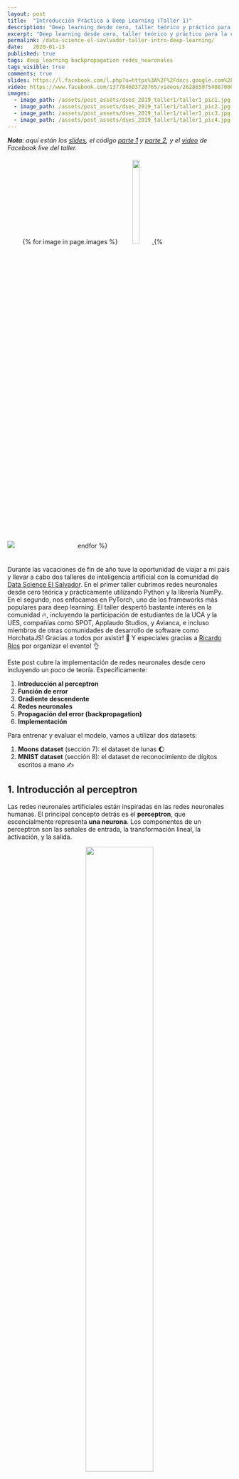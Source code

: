 ```yaml
---
layout: post
title:  "Introducción Práctica a Deep Learning (Taller 1)"
description: "Deep learning desde cero, taller teórico y práctico para la comunidad de Data Science El Salvador"
excerpt: "Deep learning desde cero, taller teórico y práctico para la comunidad de Data Science El Salvador"
permalink: /data-science-el-savlvador-taller-intro-deep-learning/
date:   2020-01-13
published: true
tags: deep_learning backpropagation redes_neuronales
tags_visible: true
comments: true
slides: https://l.facebook.com/l.php?u=https%3A%2F%2Fdocs.google.com%2Fpresentation%2Fd%2F1vGsRTk50Ho9s_nqX-OTNaatA0DiK9yFAk9_sxLu3HYg%2Fedit%3Fusp%3Dsharing%26fbclid%3DIwAR3fTbtkByTw85MWVCUpWvSR46VGBp5gFjUL-q2PFVLoRIZAufGRPXa9mNg&h=AT1nO2Do7efQeSTt3k_KQopeyqkyC5b4upehqZCuymOO08KXKINJm7MF4z5iYaEhMv_mSdoFgfrfm7srK6FeBTCqOYbjSEvXb9w3a9B0IXizQo9Ejf7t51Theo8FSWf3F-eMp1kQ4NYtZjUfLSxKx8BC7egllh6UNTch703UgI6FfYslJl-F4NCX6lKJx6U-yRJH7fH_ztFWd6Hn8ZR3hE5AkN3TMheDnvP0d-IQzTYctGYPqTlh3S_pHcGV1e0WAaNkSFa5HuJALemYkCiaHt3tcdELBEFiyrYEWPpoAt3GJFeTETF0V7SpG4KUV7jO1Xym6wmt7pqn2uuoZYHcUj-9dE9w7zhKmKSKdR6-CCi32NdTT1FOtXJsuzqoQwbDGKkhrn62RVC_7ATXVqO0IjknolmSuuT-EJBy6gYO0vzAZgRBP8XdydF7EiOjw2dV7BIzfG_9fotDW0PM
video: https://www.facebook.com/137784603720765/videos/2628659754087006/
images:
  - image_path: /assets/post_assets/dses_2019_taller1/taller1_pic1.jpg
  - image_path: /assets/post_assets/dses_2019_taller1/taller1_pic2.jpg
  - image_path: /assets/post_assets/dses_2019_taller1/taller1_pic3.jpg
  - image_path: /assets/post_assets/dses_2019_taller1/taller1_pic4.jpg
---
```


_**Nota**: aquí están los 
[slides](https://l.facebook.com/l.php?u=https%3A%2F%2Fdocs.google.com%2Fpresentation%2Fd%2F1vGsRTk50Ho9s_nqX-OTNaatA0DiK9yFAk9_sxLu3HYg%2Fedit%3Fusp%3Dsharing%26fbclid%3DIwAR3fTbtkByTw85MWVCUpWvSR46VGBp5gFjUL-q2PFVLoRIZAufGRPXa9mNg&h=AT1nO2Do7efQeSTt3k_KQopeyqkyC5b4upehqZCuymOO08KXKINJm7MF4z5iYaEhMv_mSdoFgfrfm7srK6FeBTCqOYbjSEvXb9w3a9B0IXizQo9Ejf7t51Theo8FSWf3F-eMp1kQ4NYtZjUfLSxKx8BC7egllh6UNTch703UgI6FfYslJl-F4NCX6lKJx6U-yRJH7fH_ztFWd6Hn8ZR3hE5AkN3TMheDnvP0d-IQzTYctGYPqTlh3S_pHcGV1e0WAaNkSFa5HuJALemYkCiaHt3tcdELBEFiyrYEWPpoAt3GJFeTETF0V7SpG4KUV7jO1Xym6wmt7pqn2uuoZYHcUj-9dE9w7zhKmKSKdR6-CCi32NdTT1FOtXJsuzqoQwbDGKkhrn62RVC_7ATXVqO0IjknolmSuuT-EJBy6gYO0vzAZgRBP8XdydF7EiOjw2dV7BIzfG_9fotDW0PM),
el código [parte 1](https://colab.research.google.com/drive/1sBTn8PTcqUru9_pn8-toIBECN_qu9jZ-#scrollTo=bnZ5tKyi_Gab) y [parte 2](https://colab.research.google.com/drive/1_CLmMcdLpXPZrAWmw2bPdufcBQ62tfTM), 
y el [video](https://www.facebook.com/137784603720765/videos/2628659754087006/) de Facebook live del taller._ 

<div>
    <img id='main-photo' src="{{ page.images[0].image_path }}" />
    <div style="display:inline-block; margin: 5px" align="center">
        {% for image in page.images %}
            <a href="#">
                <img class='photo-gallery' src="{{ image.image_path }}" width="22%"/>
            </a>
        {% endfor %}
    </div>
</div>
<br>

<script type="text/javascript">
    $('img.photo-gallery').each(function(index, elem){
        $(elem).on('click', function(){
            $("#main-photo").attr('src', $(elem).attr('src'));
        });
    });
</script>

Durante las vacaciones de fin de año tuve la oportunidad de viajar a mi país y llevar a cabo
dos talleres de inteligencia artificial con la comunidad de 
[Data Science El Salvador](https://www.facebook.com/Data-Science-El-Salvador-137784603720765/). 
En el primer taller cubrimos redes neuronales desde cero teórica y prácticamente utilizando Python y la librería NumPy.
En el segundo, nos enfocamos en PyTorch, uno de los frameworks más populares para deep learning.
El taller despertó bastante interés en la comunidad :fire:, incluyendo la participación de
estudiantes de la UCA y la UES, compañías como SPOT, Applaudo Studios, y Avianca, e incluso miembros 
de otras comunidades de desarrollo de software como HorchataJS! Gracias a todos por asistir! :raised_hands: 
Y especiales gracias a [Ricardo Ríos](https://www.linkedin.com/in/ricardo-rios-sv/) por organizar el evento! :ok_hand:

Este post cubre la implementación de redes neuronales desde cero incluyendo un poco de teoría. Específicamente:
1. **Introducción al perceptron**
2. **Función de error**
3. **Gradiente descendente**
4. **Redes neuronales**
5. **Propagación del error (backpropagation)**
6. **Implementación**

Para entrenar y evaluar el modelo, vamos a utilizar dos datasets:
1. **Moons dataset** (sección 7): el dataset de lunas :moon:
2. **MNIST dataset** (sección 8): el dataset de reconocimiento de dígitos escritos a mano :writing_hand:

## 1. Introducción al perceptron

Las redes neuronales artificiales están inspiradas en las redes neuronales humanas. 
El principal concepto detrás es el **perceptron**, que escencialmente representa **una neurona**.
Los componentes de un perceptron son las señales de entrada, la transformación lineal, la activación, y la salida.

<!--
<table style="border:0px !important;" align="center">
<tr>
    <td style="border:0px !important" width="60%">
        <div align="center">
            <figure>
                <img src='/assets/post_assets/dses_2019_taller1/perceptron.png'/>
                <figcaption>Fig. 1 - Partes de un perceptron</figcaption>
            </figure>
        </div>
    </td>
    <td style="border:0px !important">
        <div align="center">
            <figure>
                <img src='/assets/post_assets/dses_2019_taller1/neuron.png' />
                <figcaption>By <a href="//commons.wikimedia.org/wiki/User:BruceBlaus" title="User:BruceBlaus">BruceBlaus</a> - <span class="int-own-work" lang="en">Own work</span>, <a href="https://creativecommons.org/licenses/by/3.0" title="Creative Commons Attribution 3.0">CC BY 3.0</a>, <a href="https://commons.wikimedia.org/w/index.php?curid=28761830">Link</a></figcaption>
            </figure>
        </div>
    </td>
</tr>
</table>
-->

<div align="center">
    <figure>
        <img src='/assets/post_assets/dses_2019_taller1/perceptron.png' width="60%"/>
        <figcaption>Fig. 1 - Partes de un perceptron</figcaption>
    </figure>
</div>

En la Figura 1 se pueden observar las entradas $$x_1, x_2, \dots, x_n$$ y la salida $$\hat{y}$$ en los bloques azules. 
Si consideramos el ejemplo de otorgamientos de préstamos, las entradas podrían ser datos del cliente como la edad, el salario, tiempo 
trabajando continuamente, etc. Mientras que la salida sería si se le otorga el préstamo al cliente o no. 
La decisión de entregar o no el préstamo la determina la función de activación, que en este caso es la función escalón
unitario (genera cero si el préstamo es rechazado o uno si es otorgado). Para poder decidir sobre el préstamo, el
modelo utiliza los parámetros $$ \theta = \{w_1, w_2, w_3, \dots, w_n, b\} $$. 
Estos parámetros son pesos que determinan lo relevante que son 
cada uno de los elementos de entrada (por ejemplo, el salario del cliente es más importante que su estado civil). 
Los componentes del perceptron pueden escribirse de la siguiente manera:

$$
\begin{aligned}
    \hat{y} =& ~g(w_1 x_1 + w_2 x_2 + \dots + w_n x_n + b)  \\\\
    & ~g(x) =
        \begin{cases}
            0 ~~~~\mathrm{si} ~~x < 0, \\
            1 ~~~~\mathrm{si} ~~x \ge 0
        \end{cases}
\end{aligned}
$$

Con este simple modelo podríamos predecir si una persona es apta para un préstamo o no, y la calidad de nuestro modelo
depende de los parámetros que tenga.  

#### **¿Cómo encuentro los parámetros adecuados? :thinking:**

Si pensamos en valores aleatorios para cada uno de los parámetros $$w$$'s, estaríamos otorgando préstamos 
a clientes sin importar sus condiciones y características. Sin embargo, con esos valores iniciales podemos 
determinar qué tan malo es el modelo, y a partir de ahí podemos mejorarlo.

Para mejorarlo tenemos que cuantificar el error asociado al modelo, y minimizarlo. Esto nos lleva a definir
una función de error.

## 2. Función de error

El siguiente diagrama muestra dos modelos que discriminan cuatro puntos. 
El modelo de la izquierda classifica erróneamente dos puntos (los puntos $$s_2$$ y $$s_3$$), mientras que el de la derecha clasifica 
correctamente los cuatro puntos. Este simple conteo nos dice que el modelo de la derecha es mejor que el de la izquierda.
El problema ahora es que al intentar una línea diferente puede que sigamos teniendo los mismos dos errores, y no sabríamos
si nos estamos acercando al modelo de la derecha o no.  

<div align="center">
    <figure>
        <img src='/assets/post_assets/dses_2019_taller1/error_function_example.png' width="70%"/>
        <figcaption>Fig. 2 - Modelo con parámetros iniciales (izquierda) y parámetros ideales (derecha). </figcaption>
    </figure>
</div>

Nuestro principal problema es que el perceptron produce **valores discretos** (ceros o unos a partir de la función escalón unitario) y para monitorear que cada 
movimiento de la línea es una mejora necesitamos **valores continuos**. ¿Qué tal si solo utilizamos la transformación lineal 
sin pasar a la función de activación? El problema es que podemos tener tanto valores negativos como positivos por 
cada punto, y esto no permite la simple suma de los errores.

Además, nos interesa saber qué tan probable es un punto de recibir cierta clase (por ejemplo, un cliente de recibir un préstamo). 
Por lo tanto, necesitamos hacer los siguientes cambios:
1. Modificar la función de **activación discreta a continua**
2. Generar valores de salida en un **espacio de probabilidad**

Para ello vamos a utilizar la función sigmoid:

<div align="center">
<figure>
    <table style="border:0px !important; max-width: 60% !important; text-align=center !important; margin: 0px" align="center">
    <tr>
        <td style="border:0px !important" width="60%">
            <img src='/assets/post_assets/dses_2019_taller1/sigmoid.png'/>
        </td>
        <td style="border:0px !important">
            $$ \sigma(z) = \frac{1}{1+e^{-z}} $$
        </td>
    </tr>
    </table>
    <figcaption>Fig. 3 - Función sigmoid. </figcaption>
</figure>
</div>

Esta función toma cualquier valor y lo proyecta en un espacio continuo entre 0 y 1 (un espacio de probabilidad). 
Además, la función intercepta en 0.5 cuando el valor de entrada es 0, lo que permite definir equilibradamente 
si el modelo escoge una clase u otra como la clase más probable:

$$
decision(z) =
        \begin{cases}
            0 ~~~~\mathrm{si} ~~\sigma(z) < 0.5, \\
            1 ~~~~\mathrm{si} ~~\sigma(z) \ge 0.5
        \end{cases}
$$

#### **Estimación de la Probabilidad Máxima (MLE)**

Ahora que el modelo produce valores continuos podemos mejorar la línea de clasificación maximizando las probabilidades. 
Como nos interesa clasificar varios puntos correctamente y a la vez producir un solo valor para evaluar el modelo, 
vamos a calcular la probabilidad conjunta de todos los puntos considerando cada punto como un evento independiente 
condicionado a los parámetros $$\theta$$ del modelo:

$$
\begin{aligned}
    \mathrm{P}(s_1, s_2, \dots, s_n) &= ~\prod_{i=1}^N ~\mathrm{P}(s_i |~\theta)
\end{aligned} 
$$ 

Sin embargo, multiplicar tantas probabilidades reduciría rápidamente la resolución del resultado, y muy probablemente 
generaría error de "underflow". En lugar de multiplicar usaremos sumas con ayuda de logaritmos:

$$
\begin{aligned}
    \mathrm{P}(s_1, s_2, \dots, s_n) 
        &= ~\prod_{i=1}^N ~\mathrm{P}(s_i |~ \theta) \\
        &= ~log~\prod_{i=1}^N ~\mathrm{P}(s_i |~\theta) \\
        &= ~log~\mathrm{P}(s_1|~\theta) + log~\mathrm{P}(s_2|~\theta) + \dots + log~\mathrm{P}(s_n|~\theta) \\ 
        &= ~\sum_{i=1}^N log~\mathrm{P}(s_i|~\theta) \\
\end{aligned} 
$$

Esta fórmula nos ayuda a maximizar el modelo. 
Sin embargo, en deep learning utilizamos el algoritmo "gradiente descendente" para optimizar 
nuestros modelos a partir de minimizar una función de error.
Por tanto, en lugar de maximizar nuestra fórmula, vamos a minizarla haciendo negativa la expresión anterior:

<h4>
$$
\begin{aligned}
\operatorname*{argmin}_{\theta} ~-\sum_{i=1}^N log~\mathrm{P}(s_i |~\theta) \\
\end{aligned} 
$$
</h4>

A esta fórmula se le conoce como **"cross-entropy"** o **"negative log-likelihood"**, 
y también se utiliza bastante en "information gain".

#### :bulb: Pero... ¿por qué estamos minimizando algo con signo negativo? :thinking:

Si graficamos la función negativa del logaritmo obtenemos la curva de la Figura 4. 
Recuerda que estamos sacando el logaritmo de probabilidades, así que nuestros $$x$$'s
están en el dominio de 0 a 1 (parte roja). Nota que cuando la función negativa del logaritmo recibe la 
máxima probabilidad (es decir, 1), el valor que genera es 0. Esto es equivalente a decir
no hay ningún error porque el modelo está 100% seguro de la predicción. Opuestamente, si 
el modelo está, por ejemplo, 20% seguro, el error va a ser mayor a cero, y significa que el modelo aún tiene que mejorar. 
En pocas palabras, al maximizar las probabilidades también estamos minimizando el error, 
que es lo que nos interesa para optimizar el modelo.

<div align="center">
    <figure>
        <img src='/assets/post_assets/dses_2019_taller1/cross_entropy.png' width="35%"/>
        <figcaption>Fig. 4 - Negative log-likelihood. </figcaption>
    </figure>
</div> 

#### **Función de error para clasificación binaria**

Hasta ahora la función de error nos dice el error de cada clase. 
Por ejemplo, el error tanto de otorgar un préstamo a un cliente como también el error de rechazarlo.
Sin embargo, cuando corregimos a nuestro modelo solo vamos a corregirlo de acuerdo a la decisión que debía haber tomado.
Si el modelo tenía que haber rechazado el préstamo, entonces solo utilizamos ese error e ignoramos el error de otorgar el préstamo.

Asumamos que aceptar el préstamo está representado por el número 1; y rechazarlo, por el 0. 
Nuestro valor real (lo que esperaríamos que el modelo aprenda) es $$y_i$$ y la probabilidad de predecir la clase $$y_i$$ 
está dada por $$p_i$$:

<h4>
$$ \mathcal{L}_{ce} = - \frac{1}{N} \sum_{i=1}^{N} y_i log(p_i) + (1-y_i) log(1 - p_i) $$
</h4>

Nota que por cada ejemplo $$i$$ la expresión anterior cancela uno de sus dos términos dependiendo del valor de $$y_i$$. 
Si $$y_i = 0$$ (e.g., rechazar el préstamo), se cancela el término de la izquierda y se usa el de la derecha, y viceversa. 


## 3. Gradiente descendente

Ya tenemos el modelo con sus parámetros y la función de error. Ahora necesitamos optimizar el modelo, y para ello vamos a
utilizar el **gradiente descendente**. Los pasos del algoritmo son los siguientes:

1. Generar las predicciones $$\hat{y}$$ a partir de los parámetros actuales del modelo:
    
    $$\hat{y} = \sigma(w_1 x_1 + \dots + w_n x_n + b)$$

2. Calcular el error de las predicciones:
        
    $$ \mathcal{L} = - \frac{1}{N} \sum_{i=1}^{N} y_i log(\hat{y}_i) + (1-y_i) log(1 - \hat{y}_i) $$
    
3. Calcular el gradiente o error asociado a cada uno de los parámetros del modelo por medio de derivadas parciales: 

    $$ \nabla \mathcal{L} = (\frac{\partial \mathcal{L}}{\partial w_1}, \dots, \frac{\partial \mathcal{L}}{\partial w_n}, \frac{\partial \mathcal{L}}{\partial b})$$

4. Actualizar los parámetros utilizando el gradiente:
    
    $$ 
    w_i \leftarrow w_i - \alpha \frac{\partial \mathcal{L}}{\partial w_i}; ~~~ b \leftarrow b - \alpha \frac{\partial \mathcal{L}}{\partial b}
    $$
    
5. Volver al paso 1 con mejores predicciones que la iteración actual.

Algunos detalles importantes son que en el paso 1 asumimos **parámetros aleatorios** como punto de partida. 
En el paso 4 utilizamos $$\alpha$$ como el **radio de aprendizaje** ("learning rate"). 
La idea de $$\alpha$$ es que podamos optimizar el modelo más establemente, asegurándonos de converger en el mínimo local del error. 
Un $$\alpha$$ muy grande haría modificaciones severas en los parámetros, y nos llevaría a diverger de la solución que buscamos.

Cabe resaltar que en el paso 4 **restamos** el delta de modificación (el error multiplicado por el radio de aprendizaje) al parámetro actual.
Esto se debe a que estamos minimizando el gradiente, no maximizándolo, y por tanto debemos usar la dirección opuesta:

<div align="center">
    <figure>
        <img src='/assets/post_assets/dses_2019_taller1/gradient.png' width="35%"/>
        <figcaption>Fig. 5 - Dirección opuesta del gradiente. </figcaption>
    </figure>
</div> 

## 4. Redes neuronales 

Hasta aquí nuestro modelo es un simple perceptron con limitada capacidad de abstracción. 
Sin embargo, el perceptron es el componente básico de una red neuronal artificial, compuesta de muchos perceptrons.
La forma en la que varios perceptrons actuan conjuntamente es utilizando la salida de uno como la entrada de otro.
A la composición de perceptrons se les llama **multi-layer perceptron (MLP)**, que es equivalente a una red neuronal.


<div align="center">
    <figure>
        <img src='/assets/post_assets/dses_2019_taller1/mlp_idea.png' width="60%"/>
        <figcaption>Fig. 6 - Combinación de modelos para incrementar complejidad. </figcaption>
    </figure>
</div> 


En la Figura 6 vemos que al combinar dos modelos simples (lado izquierdo) podemos mejorar la capacidad de abstracción del modelo de la derecha. 
De hecho, podríamos agregar pesos a cada modelo simple y decir que queremos priorizar más un modelo que otro con el fin de mejorar el modelo final. 
En esencia, esto es equivalente a generar otro perceptron que recibe las salidas de los modelos previos.
Las redes neuronales son precisamente eso, combinación de varios perceptrons.

Veamos la siguiente red neuronal:

<div align="center">
    <figure>
        <img src='/assets/post_assets/dses_2019_taller1/mlp.png' width="60%"/>
        <figcaption>Fig. 7 - Multi-later perceptron de dos capas. </figcaption>
    </figure>
</div> 

Esta red neuronal tiene dos entradas $$x_1, x_2$$ (**<font color="grey">círculos grises</font>**) y dos capas neuronales. 
La primera capa es de cinco neuronas (**<font color="red">círculos rojos</font>**) y la segunda es de dos neuronas (**<font color="blue">círculos azules</font>**). 
La primera capa puede variar en la cantidad de neuronas, pero la segunda se define a partir del número de clases posibles (por ejemplo, para predecir dígitos usaríamos 10 neuronas).
Nota que cada una de las neuronas es equivalente al perceptron que definimos anteriormente, y por tanto, cada conexión de la figura
representa un parámetro o peso de la red. 

:bulb: _**NOTA:** en el caso de clasificación binaria podríamos utilizar una sola neurona, pero por practicidad y generalización a múltiple clases vamos a usar tantas neuronas como clases sean._ 

Los parámetros de la Figura 7 están representados por las matrices $$\mathrm{W}_{1}$$ y $$\mathrm{W}_{2}$$, 
cuyos índices se refieren a la capa a la que pertenecen. Hay que tomar en cuenta que los interceptos $$b_{1}$$ y $$b_{2}$$ 
están omitimos por simplicidad, pero también son parte del modelo. Así es como se verían las matrices de parámetros:
  
$$
\mathrm{W}_{1} = 
    \begin{bmatrix}
        w_{1,1} & w_{1,2} & w_{1,3} & w_{1,4} & w_{1,5}\\
        w_{2,1} & w_{2,2} & w_{2,3} & w_{2,4} & w_{2,5}
    \end{bmatrix}_{2 \times 5} ~~~~~
\mathrm{W}_{2} = 
    \begin{bmatrix}
        w_{1,1} & w_{1,2} \\
        w_{2,1} & w_{2,2} \\
        w_{3,1} & w_{3,2} \\
        w_{4,1} & w_{4,2} \\
        w_{5,1} & w_{5,2} \\
    \end{bmatrix}_{5 \times 2}
$$

En notación de matrices, nuestra red neuronal podría escribirse de la siguiente forma:

$$
\begin{aligned}
z_1 &= x~\mathrm{W}_1 + b_1 \\
a_1 &= \sigma(z_1) \\
\\
z_2 &= a_{1} \mathrm{W}_{2} + b_{2} \\
\hat{y} &= a_2 = \sigma(z_2)  
\end{aligned}
$$

Aquí tanto $$x$$ como $$\hat{y}$$ son matrices de la forma $$n \times 2$$, siendo $$n$$ el número de ejemplos.

## 5. Propagación del error ("Backpropagation")

Optimizar la red neuronal es un poco más complicado que optimizar un solo perceptron. 
Sin embargo, ocupamos el mismo principio de asociar parte del error global $$\mathcal{L}$$ a cada uno de los parámetros. 
La diferencia con el perceptron es que en la red neuronal tenemos funciones de funciones.
Por tanto, necesitamos aplicar la regla de la cadena para obtener el delta del error que generó cada parámetro,
incluyendo los parámetros de la capa incial.

Nuestro objetivo es encontrar las derivadas parciales del error con respecto a los parámetros $$ \mathrm{W}_2, b_2, \mathrm{W}_1, b_1 $$:

$$
\begin{aligned}
\nabla \mathcal{L} = (
    \frac{\partial \mathcal{L}}{\partial \mathrm{W}_2}, 
    \frac{\partial \mathcal{L}}{\partial b_2},
    \frac{\partial \mathcal{L}}{\partial \mathrm{W}_1},
    \frac{\partial \mathcal{L}}{\partial b_1}
)
\end{aligned}
$$

Aplicando la regla de la cadena para los parámetros $$W_1, W_2$$, tendríamos las siguientes expresiones:

$$
\begin{aligned}
    \frac{\partial \mathcal{L}}{\partial \mathrm{W}_2} &=
        \frac{\partial \mathcal{L}}{\partial \hat{y}} 
            \frac{\partial \hat{y}}{\partial z_2}
                \frac{\partial z_2}{\partial \mathrm{W}_2}
    \\
    \frac{\partial \mathcal{L}}{\partial \mathrm{W}_1} &=
        \frac{\partial \mathcal{L}}{\partial \hat{y}} 
            \frac{\partial \hat{y}}{\partial z_2}
                \frac{\partial z_2}{\partial a_1}
                    \frac{\partial a_1}{\partial z_1}
                            \frac{\partial z_1}{\partial \mathrm{W}_1}
    \\
\end{aligned}
$$

El cálculo de las derivadas para cada uno de los parámetros lo colocaré **[aquí (enlace pendiente)]()**. 
Por ahora solo utilizaremos las soluciones directamente.

<h4>
$$
\begin{aligned}
    \delta_3 = \frac{\partial \mathcal{L}}{\partial \hat{y}} \frac{\partial \hat{y}}{\partial z_2} &= \hat{y} - y \\
    \frac{\partial \mathcal{L}}{\partial \mathrm{W}_2} &= a_1^{\intercal} \delta_3 \\
    \frac{\partial \mathcal{L}}{\partial b_2} &= 1^{\intercal} \delta_3 \\
    \\
    \delta_2 = \delta_3 \mathrm{W}_2^{\intercal} * & \sigma'(z_1) \\
    \frac{\partial \mathcal{L}}{\partial \mathrm{W}_1} &= a_0^{\intercal}\delta_2 = x^{\intercal}\delta_2 \\
    \frac{\partial \mathcal{L}}{\partial b_1} &= 1^{\intercal} \delta_2
\end{aligned}
$$
</h4>

Ahora que tenemos las derivadas parciales podemos seguir el mismo procedimiento del gradiente descendente. 

## 6. Implementación 

Finalmente hemos llegado a la parte divertida del post! Felicidades por leer hasta aquí! :tada::clap::clap:
Ahora vamos a implementar el mismo modelo de la Figura 7.

El plan de la implementación va así:
1. **Declaración de parámetros**. Haremos una clase en Python que contenga los parámetros y los inicialice con valores aleatorios en el constructor.
2. **Forward pass**. Agregaremos un método a la clase para generar las predicciones.
3. **Backward pass**. Otro método para calcular el gradiente (error asociado a los parámetros). 
4. **Gradiente descendente**. En el tercer método implementaremos el gradiente descendente. 
5. **Entrenamiento**. Durante la optimización vamos a monitorear el error global (otro método!) para verificar que el modelo vaya mejorando.

Antes de empezar con la implementación de la red, vamos a definir las funciones 
$$\sigma(\cdot)$$, $$\sigma'(\cdot)$$, y $$softmax(\cdot)$$. 
La función $$softmax(\cdot)$$ se encarga de normalizar la salida final del modelo de forma que cada neurona
esté asociada a cierta probabilidad y que a la vez todas las neuronas de la capa de salida sumen a 1. 

```python
def sigmoid(z):
    return 1 / (1 + np.exp(-z))

def d_sigmoid(z):
    return (1 - sigmoid(z)) * sigmoid(z)

def softmax(z):
    exp_zi = np.exp(z)
    return exp_zi / np.sum(exp_zi, axis=1, keepdims=True)
```

#### **Paso 1** 

Llamaremos a nuestra clase `NeuralNet`, y vamos a inicializar los parámetros aleatoriamente. 
Las dimensiones de nuestras matrices se podrán pasar por los argumentos del constructor.
Además, vamos a tener un `cache` para almacenar los cálculos del "forward pass" que necesitaremos en el "backward pass". 

```python
class NeuralNet:
    def __init__(self, input_dim=2, hidden_dim=5, output_dim=2):
        # Guardamos las dimensiones 
        self.inp_dim = input_dim
        self.hid_dim = hidden_dim
        self.out_dim = output_dim
        
        # Creamos la primera capa con valores aleatorios
        self.W1 = np.random.rand(self.inp_dim, self.hid_dim) / np.sqrt(self.inp_dim)
        self.b1 = np.zeros((1, self.hid_dim))
        
        # Creamos la segunda capa (la de salida)
        self.W2 = np.random.rand(self.hid_dim, self.out_dim) / np.sqrt(self.hid_dim)
        self.b2 = np.zeros((1, self.out_dim))
        
        # Un cache para facilitar el calculo en el "backward pass"
        self.cache = None
```

#### **Paso 2**

El "forward pass" es bastante simple. Tomamos la entrada `x`, la transformamos linealmente (`z1`) y la activamos (`a1`). 
Lo mismo hacemos con la segunda capa de la red utilizando la salida de la primera capa. 
El método retorna las predicciones del modelo.

```python
    def forward(self, x):
        z1 = np.matmul(x, self.W1) + self.b1
        a1 = sigmoid(z1)

        z2 = np.matmul(a1, self.W2) + self.b2
        y_hat = softmax(z2)  # <-- softmax en lugar de sigmoid

        self.cache = {
            'a0': x,
            'z1': z1,
            'a1': a1,
            'z2': z2,
            'a2': y_hat
        }
        return y_hat
```

Nota que estamos utilizando `softmax` en lugar de `sigmoid`. De hecho, utilizar `sigmoid` sería más preciso para una tarea binaria;
solo necesitamos una neurona para manejar dos clases. 
Sin embargo, queremos que este mismo código sea generalizable para tareas con más de dos clases, 
y la función `softmax` se encarga de manejar $$n$$ clases.

Otro detalle importante es que el `cache` contiene las transformaciones lineales (`z`'s) y las activaciones (`a`'s).
Tanto la entrada $$x$$ como la salida $$\hat{y}$$ han sido estandarizadas con la misma nomenclatura. 
La idea es que este código pueda expandirse a una cantidad arbitraria de capas (tal como lo hicimos durante el taller 2). 
 
 
#### **Paso 3**

Para la implementación de la función `backward` utilizaremos las derivadas que calculamos en la sección de propagación del error.
Esta función solo recibe las clases reales por cada ejemplo en la entrada, y utiliza las transformaciones lineales y activaciones 
guardadas en el `cache`. 
El método retorna un diccionario con el resultado de las derivadas parciales del error con respecto a cada parámetro. 

```python
    def backward(self, y):
      """
      y: vector de forma (N,) con N samples y cada uno con un valor entre [0, C-1)
      """
      delta3 = np.copy(self.cache['a2'])  # y_hat -> la ultima activacion de la red
      delta3[range(len(y)), y] -= 1       # delta3 -> y_hat - y -> dL/dy_hat * dy_hat/dz2

      dW2 = np.matmul(self.cache['a1'].T, delta3)
      db2 = np.sum(delta3, axis=0)  # alternativamente: np.dot(np.ones((1, len(y))), delta3)

      delta2 = np.matmul(delta3, self.W2.T) * d_sigmoid(self.cache['z1'])
      dW1 = np.matmul(self.cache['a0'].T, delta2)
      db1 = np.sum(delta2, axis=0) 

      grad_dict = {
          'dW2': dW2,
          'db2': db2,
          'dW1': dW1,
          'db1': db1
      }
      return grad_dict
```

Es importante destacar que si hubiesen más capas, el proceso para calcular las derivadas se vuelve repetitivo. 
A excepción de la capa final (cuya derivada es $$\hat{y} - y$$), podríamos repetir el proceso $$n$$ veces. 
Como mencioné anteriormente, esto está en el código del segundo taller.

#### **Paso 4**

Ahora que ya tenemos listas las funciones de `forward` y `backward` podemos implementar el algoritmo del gradiente descendente.
Para ello vamos a definir el método `train` que recibe como argumentos tanto la entrada $$x$$ como la salida esperada $$y$$. 
Además, el método recibe el radio de aprendizaje (learning rate, `lr`) para generar pequeños pasos al reducir el error. 
Es importante experimentar con este valor ya que un valor muy pequeño haría que el entrenamiento se alargue mucho, 
mientras que un valor muy grande podría hacernos diverger del mínimo local de la función de error que queremos alcanzar. 

```python
    def train(self, x, y, iters=200000, lr=0.01, verbose=True):
        # Gradiente descendente.
        for i in range(1, iters+1):
            # Correr el 'forward pass'
            probs = self.forward(x)

            # Colectar los gradientes del 'backward pass'
            grad_dict = self.backward(y)

            # Actualizar los parametros con el gradiente descendiente 
            # NOTA: necesitamos un pequeño paso negativo 
            self.W1 += -lr * grad_dict['dW1']
            self.b1 += -lr * grad_dict['db1']
            self.W2 += -lr * grad_dict['dW2']
            self.b2 += -lr * grad_dict['db2']

            if verbose and i % 1000 == 0:
                print("Error en la iteracion %i: %f" % (i, self.get_loss(probs, y)))
```

Cabe mencionar que la actualización de los parámetros se hace con la suma de un valor negativo.
Como mencioné anteriormente, para minimizar el error tenemos que ir en la dirección opuesta al gradiente, 
de lo contrario estaríamos máximizando el error.

#### **Paso 5**

Las últimas dos líneas de la función de entrenamiento hacen que cada 1,000 iteraciones el modelo imprima el error global. 
De esta forma podemos monitorear si el modelo va mejorando o no.
La función `get_loss` está implementada en base a la fórmula del error de "cross-entropy". 

```python
    def get_loss(self, probs, y):
        N = len(y)  # N muestras
        C = len(set(y)) # C clases
    
        # Convertir el enumerado de clases en 'one-hot'
        one_hot = np.zeros((N, C)) # iniciamos el vector con ceros y dimensiones N x C
        one_hot[np.arange(N), y] = 1  # colocamos un uno solo en la clase adecuada

        # Cross entropy loss (negative log likelihood)
        loss = -np.sum(np.sum(np.multiply(one_hot, np.log(probs)), axis=1), axis=0)

        return (1. / N) * loss
```

Nota que la implementación de esta función es en base a $$C$$ clases, y no al caso específico de tareas binarias (dos clases).
Por lo tanto, tenemos que convertir las clases $$y$$ en un vector "one-hot" y calcular el error solo en la clase definida por $$y$$.

> :pencil: Un vector "one-hot" es un vector de $$C$$ dimensiones, siendo $$C$$ el número de clases. 
Cada dimensión corresponde a una clase, y el vector solo contiene un uno en la dimensión de la clase determinada por $$y$$. 
El resto de sus valores son ceros.

Con estos pasos ya tenemos el código necesario para entrenar modelos en diferentes datos. 

## 7. Moons dataset

:bulb: _El código completo para el modelo entrenado en el moons dataset está [aquí](https://colab.research.google.com/drive/1sBTn8PTcqUru9_pn8-toIBECN_qu9jZ-#scrollTo=JclkpofK_Xme)_

El moons dataset es un dataset de juguete que intercala dos semi círculos utilizando dos dimensiones ($$x_1, x_2$$). 
Cada semi círculo pertenece a una clase, y es posible agregar ruido a los puntos para hacer un tanto más real el escenario.  

<div align="center">
    <figure>
        <img src='/assets/post_assets/dses_2019_taller1/moons_data.png' width="50%"/>
        <figcaption>Fig. 8 - Moons dataset. </figcaption>
    </figure>
</div> 

En la Figura 8 tenemos la visualización de 200 puntos del dataset. 
Los colores **<font color="blue">azul</font>** y **<font color="red">rojo</font>** determinan las clases a la que pertenecen los puntos.  

Con los detalles mencionados sobre el dataset, sabemos que
1. El número de elementos en la entrada es dos ($$x_1, x_2$$)
2. El número de elementos en la salida es dos ($$y \in {0, 1}$$).

Estos aspectos del dataset encajan perfectamente con las especificaciones del modelo en la Figura 7.
Y ese es el modelo que vamos a instanciar y optimizar:

```python
model = NeuralNet(input_dim=2, hidden_dim=5, output_dim=2)
model.train(x, y, iters=20000, lr=0.01)
```
```text
> Error en la iteracion 1000: 0.151160
> Error en la iteracion 2000: 0.073622
> Error en la iteracion 3000: 0.064136
> Error en la iteracion 4000: 0.056121
> Error en la iteracion 5000: 0.050703
> Error en la iteracion 6000: 0.047125
> Error en la iteracion 7000: 0.044488
> Error en la iteracion 8000: 0.042473
> Error en la iteracion 9000: 0.040899
> Error en la iteracion 10000: 0.039640
> Error en la iteracion 11000: 0.038610
> Error en la iteracion 12000: 0.037748
> Error en la iteracion 13000: 0.037018
> Error en la iteracion 14000: 0.036396
> Error en la iteracion 15000: 0.035867
> Error en la iteracion 16000: 0.035421
> Error en la iteracion 17000: 0.035052
> Error en la iteracion 18000: 0.034754
> Error en la iteracion 19000: 0.034521
> Error en la iteracion 20000: 0.034342
```

<div align="center">
    <figure>
        <img src='/assets/post_assets/dses_2019_taller1/moons_optim.gif' width="50%"/>
        <figcaption>Fig. 8 - Moons dataset. </figcaption>
    </figure>
</div> 

Después de realizar 20,000 iteraciones, el modelo logra reducir el error desde más de 0.15 hasta 0.03.
El gif de la Figura 8 muestra la evolución del modelo cada 1,000 iteraciones. 
Se puede observar cómo el modelo va de una línea de decisión sencilla a una mucho más compleja y detallada. 

Sin embargo, tener una línea que abarque todos los detalles perfectamente no es lo ideal. 
Esto se debe a que alguno de esos puntos podrían simplemente ser "outliers", y no generalizables del compartamiento promedio de todos los puntos.
Al capturar "outliers" se dice que estamos haciendo "overfitting", es decir, el modelo está memorizando en lugar de generalizar. 
Entre las técnicas para prevenir overfitting están la **regularización $$\ell_2$$** y el uso de **dropout**.

## 8. MNIST dataset

:bulb: _El código completo para el modelo entrenado en el MNIST dataset está [aquí](https://colab.research.google.com/drive/1_CLmMcdLpXPZrAWmw2bPdufcBQ62tfTM#scrollTo=uWtJ-vbVGLhr) e incluye la abstracción de múltiples capas neuronales._

El segundo caso en el que evaluaremos nuestra red es en el MNIST dataset. 
Este dataset continiene imágenes de dígitos escritos a mano, y la tarea es determinar el digito en una imagen.
Las imágenes son a blanco y negro y tienen una resolución de 28 x 28 pixeles. 
 
<div align="center">
    <figure>
        <img src='/assets/post_assets/dses_2019_taller1/mnist_sample.png' width="30%"/>
        <figcaption>Fig. 9 - Ejemplo del número ocho del MNIST dataset. </figcaption>
    </figure>
</div> 

El dataset tiene un total de 70,000 imágenes. 
Este dataset contiene muchos más ejemplos que en el moons dataset, y es bastante más complejo.  
Más específicamente, los nuevos retos con respecto al dataset anterior son:

1. El dataset es mucho más grande y colocarlo todo en memoria tomaría muchos recursos.
2. Las entradas son imágenes de 28x28 pixeles, es decir, 784 señales de entrada.
3. Tenemos que predecir 10 clases (10 digitos) en lugar de dos clases.

Considerando estos puntos, vamos a aprovechar que tenemos muchos más ejemplos para verificar que el modelo
este generalizando en lugar de memorizando (overfitting).

#### **Data de entrenamiento y evaluación**

Nuestro primer paso va a ser dividir la data en dos partes, una de **entrenamiento** y otra de **evaluación**. 
La data de entrenamiento se ocupará para actualizar los parámetros como en el dataset anterior.
Por el otro lado, La data de evaluación solo se utilizará para verificar que los resultados en la data de entrenamiento
son consistentes y generalizables.

```python
from sklearn.datasets import fetch_openml

def get_mnist_dataset():
    mnist = fetch_openml('mnist_784', version=1, cache=True)
    mnist.data = mnist.data / 255.
    mnist.target = mnist.target.astype(np.int8)
    return mnist
    
mnist = get_mnist_dataset()

x_train, x_test, y_train, y_test = \ 
    train_test_split(mnist.data, mnist.target, test_size=0.2, random_state=42)
```

#### **Métrica de monitoreo**

Para tener una mejor noción de cómo esta funcionando el modelo, vamos a monitorear una **métrica de exactitud ("accuracy")**.
Esta métrica nos va a decir el porcentaje de números han sido predecidos correctamente en base al total de números evaluados.
Si esta métrica es similar en entrenamiento y evaluación podemos asumir que el modelo está generalizando bien.

#### **Batches y epochs**

Adicionalmente, necesitamos incorporar el concepto de **"batch"** y **"epoch"**. 
Como no podemos procesar toda la data a la vez porque muy probablemente tendríamos problemas de recursos ("out-of-memmory exceptions"),
vamos a dividir toda la data en pequeños segmentos, a los que llamamos batches. 
Al procesar todos los batches (toda la data) habremos completado un epoch. 
Es decir, entrenar por $$n$$ epochs es iterar por todo el dataset $$n$$ veces.

Con esto en mente, organizamos nuestro método de entrenamiento de la siguiente forma:
```python
    def train(self, x, y, epochs=200, batch_size=32, lr=0.01):
        n_batches = epochs // batch_size 
        if epochs % batch_size != 0: 
            n_batches += 1

        for epoch in range(1, epochs+1):
            epoch_losses = []
            epoch_acc = []

            # Desordenar la data por cada epoch, para evitar que el   
            # modelo infiera a partir del orden en que le damos la data 
            x, y = shuffle(x, y)

            for batch_i in range(n_batches):
                x_batch = x[batch_size * batch_i: batch_size * (batch_i + 1)]
                y_batch = y[batch_size * batch_i: batch_size * (batch_i + 1)]

                # Correr el 'forward pass'
                probs_batch = self.forward(x_batch)

                # La actualización de parámetros es por cada batch de entrenamiento
                self.update_params(probs_batch, y_batch, lr)

                # Obtener el loss del batch actual
                loss = self.get_loss(probs_batch, y_batch)

                # Medir los resultados del modelo
                acc = accuracy_score(y_batch, np.argmax(probs_batch, axis=1))

                # Guardar los losses de todos los batches para hacer promedio al final del epoch
                epoch_losses += [loss] * len(x_batch)
                epoch_acc += [acc] * len(x_batch)

            print(f"Epoch {epoch} - Loss {np.mean(epoch_losses):.5f}, Accuracy: {np.mean(epoch_acc):.5f}")

    def update_params(self, probs, y, lr):
        # Colectar los gradientes 
        grad_dict = self.backward(y)

        # Actualizar los parametros con el gradiente descendiente (NOTA: es un pequeño paso negativo)
        self.W1 += -lr * grad_dict['dW1']
        self.b1 += -lr * grad_dict['db1']
        self.W2 += -lr * grad_dict['dW2']
        self.b2 += -lr * grad_dict['db2']
```

#### **Entrenamiento**

Con las nuevas modificaciones podemos echar a andar el modelo. 
Lo que haremos es entrenar por 200 epochs continuamente y luego evaluar el modelo en la data de test.

```python
model = NeuralNet(input_dim=784, hidden_dim=256, output_dim=10)
model.train(x_train, y_train, epochs=200, batch_size=64, lr=0.01)
```

```text
> Epoch 1 - Loss 18.05591, Accuracy: 0.10156
> Epoch 2 - Loss 17.80754, Accuracy: 0.08203
> Epoch 3 - Loss 4.31588, Accuracy: 0.11719
> Epoch 4 - Loss 2.97415, Accuracy: 0.14062
> Epoch 5 - Loss 2.56107, Accuracy: 0.14844
> Epoch 6 - Loss 2.48315, Accuracy: 0.15234
> Epoch 7 - Loss 2.36749, Accuracy: 0.16016
> Epoch 8 - Loss 2.38260, Accuracy: 0.15234
> Epoch 9 - Loss 2.27143, Accuracy: 0.19922
> Epoch 10 - Loss 2.31277, Accuracy: 0.18750
> ...
> Epoch 190 - Loss 0.25798, Accuracy: 0.92578
> Epoch 191 - Loss 0.38271, Accuracy: 0.86328
> Epoch 192 - Loss 0.37735, Accuracy: 0.89062
> Epoch 193 - Loss 0.32548, Accuracy: 0.90625
> Epoch 194 - Loss 0.32819, Accuracy: 0.90234
> Epoch 195 - Loss 0.28316, Accuracy: 0.92188
> Epoch 196 - Loss 0.27505, Accuracy: 0.92188
> Epoch 197 - Loss 0.28925, Accuracy: 0.92578
> Epoch 198 - Loss 0.32936, Accuracy: 0.90234
> Epoch 199 - Loss 0.25858, Accuracy: 0.94141
> Epoch 200 - Loss 0.28152, Accuracy: 0.91797
```

En el último epoch (aunque no el mejor) el modelo alcanzó **91.79% de accuracy en la data de entrenamiento**.
Ahora al correr el modelo en la data de evaluación esperamos tener un resultado similar:

```python
y_hat_test = model.predict(x_test)
accuracy_score(y_test, y_hat_test)

> 0.9110714285714285
```

En efecto, obtenemos **91.10% de accuracy en la data de evaluación**! 
Esto sugiere que el modelo es capaz de reconocer números que no ha visto antes y de mantener más o menos la misma exactitud.

## 9. Conclusión

En este post cubrimos los componentes básicos de redes neuronales artificiales. 
A partir de discutir la teoría y dar motivación del porqué de cada componente, implementamos nuestra versión de una red neuronal.
Luego probamos la red en dos datasets: **Moons dataset** y **MNIST dataset**. 
 
Este post es la versión escrita del taller 1 que conduje en la comunidad de Data Science El Salvador.
Si te interesan estos temas, puedes unirte a la comunidad en su página en Facebook o LinkedIn.

Cualquier duda, pregunta, corrección o comentario es bienvenido!   

## Agradecimientos

El contenido mostrado en este post ha sido creado a partir de mis notas de estudio en diferentes lugares y cursos a lo largo de mi doctorado.
Las prinicipales fuentes son:
* Fundamentals of Machine Learning (Rice University)
* Advanced Natural Language Processing (University of Houston)
* Machine Learning (Coursera)
* Deep Learning Nanodegree (Udacity)
